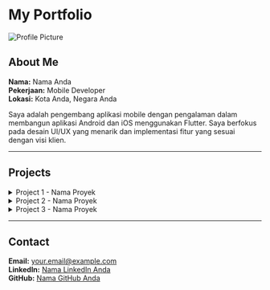 # My Portfolio

![Profile Picture](https://via.placeholder.com/150) <!-- Ganti URL ini dengan foto Anda -->

## About Me
**Nama:** Nama Anda  
**Pekerjaan:** Mobile Developer  
**Lokasi:** Kota Anda, Negara Anda

Saya adalah pengembang aplikasi mobile dengan pengalaman dalam membangun aplikasi Android dan iOS menggunakan Flutter. Saya berfokus pada desain UI/UX yang menarik dan implementasi fitur yang sesuai dengan visi klien.

---

## Projects

<details>
  <summary>Project 1 - Nama Proyek</summary>
  
  ![Project Image](https://via.placeholder.com/400x200) <!-- Ganti URL ini dengan gambar proyek Anda -->

  **Deskripsi:**  
  Ini adalah deskripsi singkat dari proyek ini. Proyek ini mencakup fitur-fitur seperti X, Y, dan Z.

  **Tech Stack:**
  - ![Flutter](https://img.shields.io/badge/-Flutter-02569B?logo=flutter&logoColor=white)
  - ![Dart](https://img.shields.io/badge/-Dart-0175C2?logo=dart&logoColor=white)
  - ![Firebase](https://img.shields.io/badge/-Firebase-FFCA28?logo=firebase&logoColor=white)
  
</details>

<details>
  <summary>Project 2 - Nama Proyek</summary>
  
  ![Project Image](https://via.placeholder.com/400x200) <!-- Ganti URL ini dengan gambar proyek Anda -->

  **Deskripsi:**  
  Ini adalah deskripsi singkat dari proyek ini. Proyek ini mencakup fitur-fitur seperti A, B, dan C.

  **Tech Stack:**
  - ![Laravel](https://img.shields.io/badge/-Laravel-FF2D20?logo=laravel&logoColor=white)
  - ![MySQL](https://img.shields.io/badge/-MySQL-4479A1?logo=mysql&logoColor=white)
  - ![JavaScript](https://img.shields.io/badge/-JavaScript-F7DF1E?logo=javascript&logoColor=black)
  
</details>

<details>
  <summary>Project 3 - Nama Proyek</summary>
  
  ![Project Image](https://via.placeholder.com/400x200) <!-- Ganti URL ini dengan gambar proyek Anda -->

  **Deskripsi:**  
  Ini adalah deskripsi singkat dari proyek ini. Proyek ini mencakup fitur-fitur seperti D, E, dan F.

  **Tech Stack:**
  - ![React](https://img.shields.io/badge/-React-61DAFB?logo=react&logoColor=white)
  - ![Node.js](https://img.shields.io/badge/-Node.js-339933?logo=node.js&logoColor=white)
  - ![MongoDB](https://img.shields.io/badge/-MongoDB-47A248?logo=mongodb&logoColor=white)
  
</details>

---

## Contact

**Email:** your.email@example.com  
**LinkedIn:** [Nama LinkedIn Anda](https://linkedin.com/in/your-linkedin)  
**GitHub:** [Nama GitHub Anda](https://github.com/your-github)
